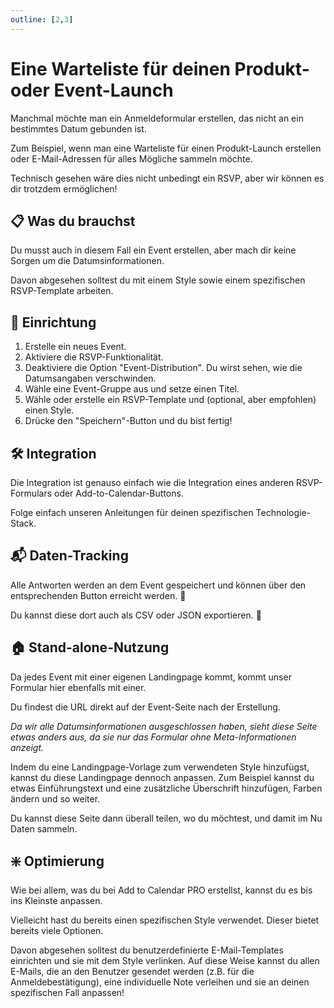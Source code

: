 ```yaml
---
outline: [2,3]
---
```


# Eine Warteliste für deinen Produkt- oder Event-Launch

Manchmal möchte man ein Anmeldeformular erstellen, das nicht an ein bestimmtes Datum gebunden ist.

Zum Beispiel, wenn man eine Warteliste für einen Produkt-Launch erstellen oder E-Mail-Adressen für alles Mögliche sammeln möchte.

Technisch gesehen wäre dies nicht unbedingt ein RSVP, aber wir können es dir trotzdem ermöglichen!

## 📋 Was du brauchst

Du musst auch in diesem Fall ein Event erstellen, aber mach dir keine Sorgen um die Datumsinformationen.

Davon abgesehen solltest du mit einem Style sowie einem spezifischen RSVP-Template arbeiten.

## 🧱 Einrichtung

1. Erstelle ein neues Event.
2. Aktiviere die RSVP-Funktionalität.
3. Deaktiviere die Option "Event-Distribution". Du wirst sehen, wie die Datumsangaben verschwinden.
4. Wähle eine Event-Gruppe aus und setze einen Titel.
5. Wähle oder erstelle ein RSVP-Template und (optional, aber empfohlen) einen Style.
6. Drücke den "Speichern"-Button und du bist fertig!

## 🛠️ Integration

Die Integration ist genauso einfach wie die Integration eines anderen RSVP-Formulars oder Add-to-Calendar-Buttons.

Folge einfach unseren Anleitungen für deinen spezifischen Technologie-Stack.

## 📬 Daten-Tracking

Alle Antworten werden an dem Event gespeichert und können über den entsprechenden Button erreicht werden. 👀

Du kannst diese dort auch als CSV oder JSON exportieren. 💪

## 🏠 Stand-alone-Nutzung

Da jedes Event mit einer eigenen Landingpage kommt, kommt unser Formular hier ebenfalls mit einer.

Du findest die URL direkt auf der Event-Seite nach der Erstellung.

*Da wir alle Datumsinformationen ausgeschlossen haben, sieht diese Seite etwas anders aus, da sie nur das Formular ohne Meta-Informationen anzeigt.*

Indem du eine Landingpage-Vorlage zum verwendeten Style hinzufügst, kannst du diese Landingpage dennoch anpassen. Zum Beispiel kannst du etwas Einführungstext und eine zusätzliche Überschrift hinzufügen, Farben ändern und so weiter.

Du kannst diese Seite dann überall teilen, wo du möchtest, und damit im Nu Daten sammeln.

## ❇️ Optimierung

Wie bei allem, was du bei Add to Calendar PRO erstellst, kannst du es bis ins Kleinste anpassen.

Vielleicht hast du bereits einen spezifischen Style verwendet. Dieser bietet bereits viele Optionen.

Davon abgesehen solltest du benutzerdefinierte E-Mail-Templates einrichten und sie mit dem Style verlinken.
Auf diese Weise kannst du allen E-Mails, die an den Benutzer gesendet werden (z.B. für die Anmeldebestätigung), eine individuelle Note verleihen und sie an deinen spezifischen Fall anpassen!
